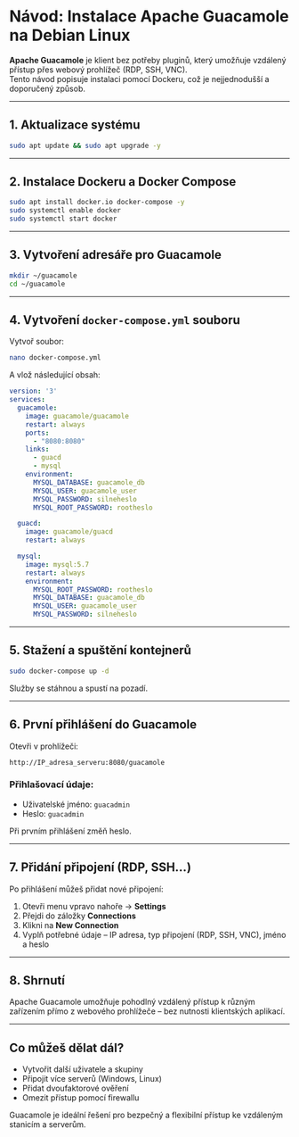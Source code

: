 # Návod: Instalace Apache Guacamole na Debian Linux

**Apache Guacamole** je klient bez potřeby pluginů, který umožňuje vzdálený přístup přes webový prohlížeč (RDP, SSH, VNC).  
Tento návod popisuje instalaci pomocí Dockeru, což je nejjednodušší a doporučený způsob.

---

## 1. Aktualizace systému

```bash
sudo apt update && sudo apt upgrade -y
```

---

## 2. Instalace Dockeru a Docker Compose

```bash
sudo apt install docker.io docker-compose -y
sudo systemctl enable docker
sudo systemctl start docker
```

---

## 3. Vytvoření adresáře pro Guacamole

```bash
mkdir ~/guacamole
cd ~/guacamole
```

---

## 4. Vytvoření `docker-compose.yml` souboru

Vytvoř soubor:

```bash
nano docker-compose.yml
```

A vlož následující obsah:

```yaml
version: '3'
services:
  guacamole:
    image: guacamole/guacamole
    restart: always
    ports:
      - "8080:8080"
    links:
      - guacd
      - mysql
    environment:
      MYSQL_DATABASE: guacamole_db
      MYSQL_USER: guacamole_user
      MYSQL_PASSWORD: silneheslo
      MYSQL_ROOT_PASSWORD: rootheslo

  guacd:
    image: guacamole/guacd
    restart: always

  mysql:
    image: mysql:5.7
    restart: always
    environment:
      MYSQL_ROOT_PASSWORD: rootheslo
      MYSQL_DATABASE: guacamole_db
      MYSQL_USER: guacamole_user
      MYSQL_PASSWORD: silneheslo
```

---

## 5. Stažení a spuštění kontejnerů

```bash
sudo docker-compose up -d
```

Služby se stáhnou a spustí na pozadí.

---

## 6. První přihlášení do Guacamole

Otevři v prohlížeči:

```
http://IP_adresa_serveru:8080/guacamole
```

### Přihlašovací údaje:
- Uživatelské jméno: `guacadmin`
- Heslo: `guacadmin`

Při prvním přihlášení změň heslo.

---

## 7. Přidání připojení (RDP, SSH…)

Po přihlášení můžeš přidat nové připojení:

1. Otevři menu vpravo nahoře → **Settings**
2. Přejdi do záložky **Connections**
3. Klikni na **New Connection**
4. Vyplň potřebné údaje – IP adresa, typ připojení (RDP, SSH, VNC), jméno a heslo

---

## 8. Shrnutí

Apache Guacamole umožňuje pohodlný vzdálený přístup k různým zařízením přímo z webového prohlížeče – bez nutnosti klientských aplikací.

---

## Co můžeš dělat dál?

- Vytvořit další uživatele a skupiny
- Připojit více serverů (Windows, Linux)
- Přidat dvoufaktorové ověření
- Omezit přístup pomocí firewallu

Guacamole je ideální řešení pro bezpečný a flexibilní přístup ke vzdáleným stanicím a serverům.
